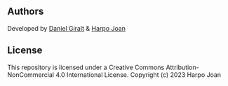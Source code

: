 ## Authors
Developed by [Daniel Giralt](https://github.com/dgiraltt) & [Harpo Joan](https://github.com/helveticka)

## License
This repository is licensed under a Creative Commons Attribution-NonCommercial 4.0 International License.
Copyright (c) 2023 Harpo Joan
